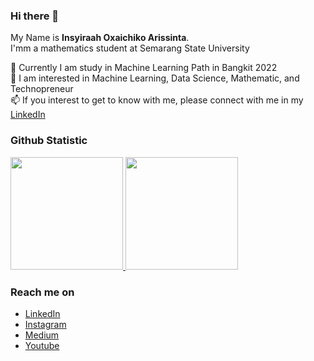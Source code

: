 ### Hi there 👋

<!--
**Oxaichiko/Oxaichiko** is a ✨ _special_ ✨ repository because its `README.md` (this file) appears on your GitHub profile.

Here are some ideas to get you started:

- 🔭 I’m currently working on ...
- 🌱 I’m currently learning machine learning path in Bangkit 2022
- 👯 I’m looking to collaborate on ...
- 🤔 I’m looking for help with ...
- 💬 Ask me about ...
- 📫 How to reach me: ...
- 😄 Pronouns: ...
- ⚡ Fun fact: ...
-->

My Name is **Insyiraah Oxaichiko Arissinta**.\
I'mm a mathematics student at Semarang State University

🌱 Currently I am study in Machine Learning Path in Bangkit 2022\
💬 I am interested in Machine Learning, Data Science, Mathematic, and Technopreneur\
📫 If you interest to get to know with me, please connect with me in my  <a href="https://www.linkedin.com/in/insyiraah-oxaichiko-arissinta-36a9a7192/">LinkedIn</a>
  
### Github Statistic
<p align="left">
<a href="https://github.com/Oxaichiko">
  <img height="180em" src="https://github-readme-stats-eight-theta.vercel.app/api?username=Oxaichiko&show_icons=true&theme=algolia&include_all_commits=true&count_private=true"/>
  <img height="180em" src="https://github-readme-stats-eight-theta.vercel.app/api/top-langs/?username=Oxaichiko&layout=compact&langs_count=8&theme=algolia"/>
</a>
</p>

### Reach me on
- <a href="https://www.linkedin.com/in/insyiraah-oxaichiko-arissinta-36a9a7192/">LinkedIn</a>
- <a href="https://www.instagram.com/oxaichiko/">Instagram</a>
- <a href="https://medium.com/@insyiraahoxa">Medium</a>
- <a href="https://www.youtube.com/channel/UCyZZDyj8aF14FzK81eNIpug/featured">Youtube</a>
